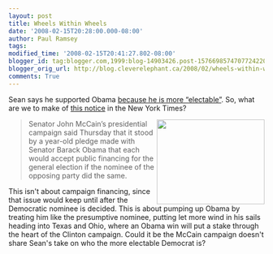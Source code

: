 ```yaml
---
layout: post
title: Wheels Within Wheels
date: '2008-02-15T20:28:00.000-08:00'
author: Paul Ramsey
tags: 
modified_time: '2008-02-15T20:41:27.802-08:00'
blogger_id: tag:blogger.com,1999:blog-14903426.post-1576698574707724220
blogger_orig_url: http://blog.cleverelephant.ca/2008/02/wheels-within-wheels.html
comments: True
---
```


Sean says he supported Obama [because he is more &ldquo;electable&rdquo;](http://zcologia.com/news/673/getting-political/).  So, what are we to make of [this notice](http://www.nytimes.com/2008/02/15/us/politics/15finance.html) in the New York Times?

<blockquote><img src="http://www.autocarparts.com/images/Skunk2/cam_gears.jpg" width="212" height="167" style="float:right;border-width:0" />Senator John McCain’s presidential campaign said Thursday that it stood by a year-old pledge made with Senator Barack Obama that each would accept public financing for the general election if the nominee of the opposing party did the same.</blockquote>

This isn't about campaign financing, since that issue would keep until after the Democratic nominee is decided. This is about pumping up Obama by treating him like the presumptive nominee, putting let more wind in his sails heading into Texas and Ohio, where an Obama win will put a stake through the heart of the Clinton campaign.  Could it be the McCain campaign doesn't share Sean's take on who the more electable Democrat is?